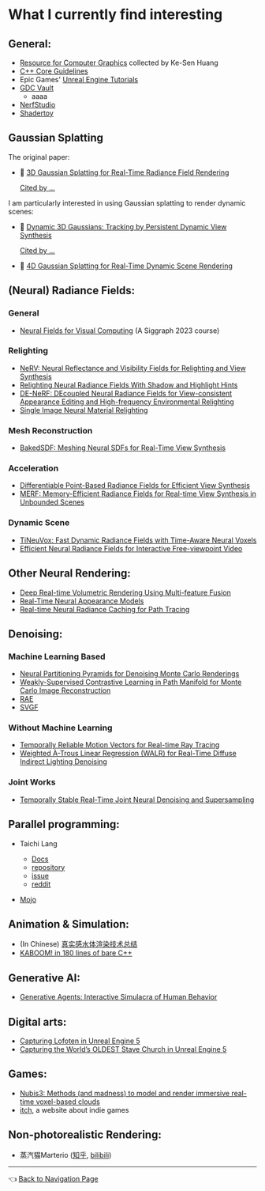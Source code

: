 # What I currently find interesting

## General:

- [Resource for Computer Graphics](https://kesen.realtimerendering.com/) collected by Ke-Sen Huang
- [C++ Core Guidelines](https://isocpp.github.io/CppCoreGuidelines/CppCoreGuidelines)
- Epic Games' [Unreal Engine Tutorials](https://dev.epicgames.com/community/unreal-engine/learning)
- [GDC Vault](https://www.gdcvault.com/)
  - aaaa
- [NerfStudio](https://docs.nerf.studio/)
- [Shadertoy](https://www.shadertoy.com/)

## Gaussian Splatting

The original paper:

- :star2: [3D Gaussian Splatting for Real-Time Radiance Field Rendering](https://repo-sam.inria.fr/fungraph/3d-gaussian-splatting/)

  [Cited by ...](https://scholar.google.com/scholar?oi=bibs&hl=en&cites=12323590702419478298&as_sdt=5)

I am particularly interested in using Gaussian splatting to render dynamic scenes:

- :star2: [Dynamic 3D Gaussians: Tracking by Persistent Dynamic View Synthesis](https://dynamic3dgaussians.github.io/)

  [Cited by ...](https://scholar.google.co.uk/scholar?cites=1886540393243738542&as_sdt=2005&sciodt=0,5&hl=en)

- :star2: [4D Gaussian Splatting for Real-Time Dynamic Scene Rendering](https://guanjunwu.github.io/4dgs/)

## (Neural) Radiance Fields:

### General

  - [Neural Fields for Visual Computing](https://neuralfields.cs.brown.edu/siggraph23.html) (A Siggraph 2023 course)

### Relighting

  - [NeRV: Neural Reflectance and Visibility Fields for Relighting and View Synthesis](https://pratulsrinivasan.github.io/nerv/)
  - [Relighting Neural Radiance Fields With Shadow and Highlight Hints](https://nrhints.github.io/)
  - [DE-NeRF: DEcoupled Neural Radiance Fields for View-consistent Appearance Editing and High-frequency Environmental Relighting](http://geometrylearning.com/DE-NeRF/)
  - [Single Image Neural Material Relighting](https://www.cs.wm.edu/~ppeers/showPublication.php?id=Bieron:2023:SIN)

### Mesh Reconstruction

  - [BakedSDF: Meshing Neural SDFs for Real-Time View Synthesis](https://bakedsdf.github.io/)

### Acceleration

  - [Differentiable Point-Based Radiance Fields for Efficient View Synthesis](https://light.princeton.edu/publication/point-based-radiance-fields/)
  - [MERF: Memory-Efficient Radiance Fields for Real-time View Synthesis in Unbounded Scenes](https://creiser.github.io/merf/)

### Dynamic Scene

  - [TiNeuVox: Fast Dynamic Radiance Fields with Time-Aware Neural Voxels](https://jaminfong.cn/tineuvox/)
  - [Efficient Neural Radiance Fields for Interactive Free-viewpoint Video](https://zju3dv.github.io/enerf/)

## Other Neural Rendering:

- [Deep Real-time Volumetric Rendering Using Multi-feature Fusion](https://onethousandwu.com/publication/mrpnn)
- [Real-Time Neural Appearance Models](https://research.nvidia.com/labs/rtr/neural_appearance_models/)
- [Real-time Neural Radiance Caching for Path Tracing](https://research.nvidia.com/publication/2021-06_real-time-neural-radiance-caching-path-tracing)

## Denoising:

### Machine Learning Based

  - [Neural Partitioning Pyramids for Denoising Monte Carlo Renderings](https://balint.io/nppd/)
  - [Weakly-Supervised Contrastive Learning in Path Manifold for Monte Carlo Image Reconstruction](https://iycho.notion.site/iycho/Weakly-Supervised-Contrastive-Learning-in-Path-Manifold-for-Monte-Carlo-Image-Reconstruction-d3f58f37e33b491d8fdaef43814c3a3c)
  - [RAE](https://research.nvidia.com/publication/2017-07_interactive-reconstruction-monte-carlo-image-sequences-using-recurrent)
  - [SVGF](https://research.nvidia.com/publication/2017-07_spatiotemporal-variance-guided-filtering-real-time-reconstruction-path-traced)

### Without Machine Learning

  - [Temporally Reliable Motion Vectors for Real-time Ray Tracing](https://sites.cs.ucsb.edu/~lingqi/publications/paper_trmv.pdf)
  - [Weighted À-Trous Linear Regression (WALR) for Real-Time Diffuse Indirect Lighting Denoising](https://gpuopen.com/download/publications/GPUOpen2022_WALR.pdf)

### Joint Works

  - [Temporally Stable Real-Time Joint Neural Denoising and Supersampling](https://www.intel.com/content/www/us/en/developer/articles/technical/temporally-stable-denoising-and-supersampling.html)

## Parallel programming:

- Taichi Lang
  - [Docs](https://docs.taichi-lang.org/)
  - [repository](https://github.com/taichi-dev/taichi)
  - [issue](https://github.com/taichi-dev/taichi/issues)
  - [reddit](https://www.reddit.com/r/taichi_lang/)

- [Mojo](https://www.modular.com/mojo)

## Animation & Simulation:

- (In Chinese) [真实感水体渲染技术总结](https://zhuanlan.zhihu.com/p/95917609)
- [KABOOM! in 180 lines of bare C++](https://github.com/ssloy/tinykaboom/wiki/KABOOM!-in-180-lines-of-code)

## Generative AI:

- [Generative Agents: Interactive Simulacra of Human Behavior](https://arxiv.org/pdf/2304.03442.pdf)

## Digital arts:

- [Capturing Lofoten in Unreal Engine 5](https://www.youtube.com/watch?v=ifryjffUJT8&t=683s)
- [Capturing the World’s OLDEST Stave Church in Unreal Engine 5](https://www.youtube.com/watch?v=B5hBBFM2I_w)

## Games:

- [Nubis3: Methods (and madness) to model and render immersive real-time voxel-based clouds](https://advances.realtimerendering.com/s2023/index.html#Nubis3)
- [itch](https://itch.io/), a website about indie games

## Non-photorealistic Rendering:

- 蒸汽猫Marterio ([知乎](https://www.zhihu.com/people/marterio/posts), [bilibili](https://space.bilibili.com/8395085))

---

👈 [Back to Navigation Page](https://github.com/IQ404/welcome/blob/main/README.md)
